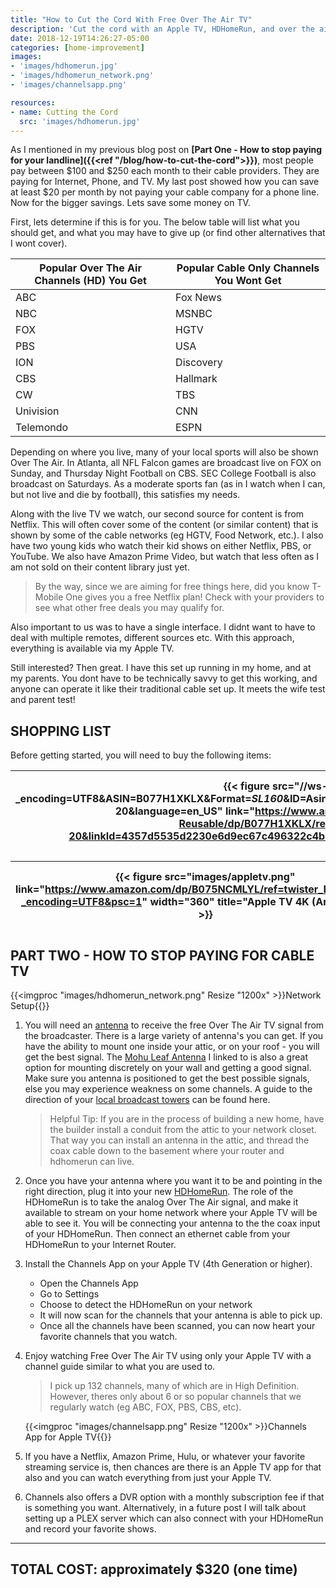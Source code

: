 ```yaml
---
title: "How to Cut the Cord With Free Over The Air TV"
description: 'Cut the cord with an Apple TV, HDHomeRun, and over the air broadcasts. Why are you still paying for cable?  We stopped paying them back in 2015 by combining free over the air TV with Netflix.  Learn how we did it.'
date: 2018-12-19T14:26:27-05:00
categories: [home-improvement]
images:
- 'images/hdhomerun.jpg'
- 'images/hdhomerun_network.png'
- 'images/channelsapp.png'

resources:
- name: Cutting the Cord
  src: 'images/hdhomerun.jpg'
---
```


As I mentioned in my previous blog post on **[Part One - How to stop paying for your landline]({{<ref "/blog/how-to-cut-the-cord">}})**, most people pay between $100 and $250 each month to their cable providers.  They are paying for Internet, Phone, and TV.  My last post showed how you can save at least $20 per month by not paying your cable company for a phone line.  Now for the bigger savings.  Lets save some money on TV.

First, lets determine if this is for you.  The below table will list what you should get, and what you may have to give up (or find other alternatives that I wont cover).

| Popular Over The Air Channels (HD) You Get | Popular Cable Only Channels You Wont Get              
| -------------------------------------------|---------------------------------| 
| ABC                                        | Fox News                        | 
| NBC                                        | MSNBC                           | 
| FOX                                        | HGTV                            | 
| PBS                                        | USA                             |     
| ION                                        | Discovery                       |
| CBS                                        | Hallmark                        |
| CW                                         | TBS                             |
| Univision                                  | CNN                             |
| Telemondo                                  | ESPN                            |

Depending on where you live, many of your local sports will also be shown Over The Air.  In Atlanta, all NFL Falcon games are broadcast live on FOX on Sunday, and Thursday Night Football on CBS.  SEC College Football is also broadcast on Saturdays.  As a moderate sports fan (as in I watch when I can, but not live and die by football), this satisfies my needs.

Along with the live TV we watch, our second source for content is from Netflix.  This will often cover some of the content (or similar content) that is shown by some of the cable networks (eg HGTV, Food Network, etc.). I also have two young kids who watch their kid shows on either Netflix, PBS, or YouTube.  We also have Amazon Prime Video, but watch that less often as I am not sold on their content library just yet.

> By the way, since we are aiming for free things here, did you know T-Mobile One gives you a free Netflix plan!  Check with your providers to see what other free deals you may qualify for.

Also important to us was to have a single interface.  I didnt want to have to deal with multiple remotes, different sources etc.  With this approach, everything is available via my Apple TV.

Still interested?  Then great.  I have this set up running in my home, and at my parents.  You dont have to be technically savvy to get this working, and anyone can operate it like their traditional cable set up.  It meets the wife test and parent test!

SHOPPING LIST
-------------

Before getting started, you will need to buy the following items:

|{{< figure src="//ws-na.amazon-adsystem.com/widgets/q?_encoding=UTF8&ASIN=B077H1XKLX&Format=_SL160_&ID=AsinImage&MarketPlace=US&ServiceVersion=20070822&WS=1&tag=drawbuildplay-20&language=en_US" link="https://www.amazon.com/SiliconDust-HDHomeRun-HDHR5-2US-Splitter-Reusable/dp/B077H1XKLX/ref=as_li_ss_il?&linkCode=li2&tag=drawbuildplay-20&linkId=4357d5535d2230e6d9ec67c496322c4b&language=en_US" title="HDHomeRun Connect Duo (Around $90)" >}}|{{< figure src="//ws-na.amazon-adsystem.com/widgets/q?_encoding=UTF8&ASIN=B00HSMK59E&Format=_SL160_&ID=AsinImage&MarketPlace=US&ServiceVersion=20070822&WS=1&tag=drawbuildplay-20&language=en_US" link="https://www.amazon.com/Mohu-Paper-thin-Reversible-Performance-MH-110599/dp/B00HSMK59E/ref=as_li_ss_il?s=electronics&ie=UTF8&qid=1545250490&sr=1-7&keywords=mohu+leaf&linkCode=li2&tag=drawbuildplay-20&linkId=94f632b843e26904efc5b32a3f97b5cd&language=en_US" title="TV Antenna (Around $25 - $50)" >}}
| ----------------------|------------|



|{{< figure src="images/appletv.png" link="https://www.amazon.com/dp/B075NCMLYL/ref=twister_B075Y1BZDP?_encoding=UTF8&psc=1" width="360" title="Apple TV 4K (Around $179)" >}}|{{<imgproc "images/channelsapp.png" Resize "360x" >}}Channels App for Apple TV (Around $25){{</imgproc>}}|
|-------------|-------------|


PART TWO - HOW TO STOP PAYING FOR CABLE TV
-----------------------------------

{{<imgproc "images/hdhomerun_network.png" Resize "1200x" >}}Network Setup{{</imgproc>}}


1.  You will need an [antenna](https://amzn.to/2CoCw2c) to receive the free Over The Air TV signal from the broadcaster.  There is a large variety of antenna's you can get.  If you have the ability to mount one inside your attic, or on your roof - you will get the best signal.  The [Mohu Leaf Antenna](https://amzn.to/2CoCw2c) I linked to is also a great option for mounting discretely on your wall and getting a good signal.  Make sure you antenna is positioned to get the best possible signals, else you may experience weakness on some channels.  A guide to the direction of your [local broadcast towers](https://antennaweb.org/Address) can be found here.  

	> Helpful Tip: If you are in the process of building a new home, have the builder install a conduit from the attic to your network closet.  That way you can install an antenna in the attic, and thread the coax cable down to the basement where your router and hdhomerun can live.

2.  Once you have your antenna where you want it to be and pointing in the right direction, plug it into your new [HDHomeRun](https://amzn.to/2BvtO0l).  The role of the HDHomeRun is to take the analog Over The Air signal, and make it available to stream on your home network where your Apple TV will be able to see it.  You will be connecting your antenna to the the coax input of your HDHomeRun.  Then connect an ethernet cable from your HDHomeRun to your Internet Router.

3.  Install the Channels App on your Apple TV (4th Generation or higher). 
	* Open the Channels App
	* Go to Settings
	* Choose to detect the HDHomeRun on your network
	* It will now scan for the channels that your antenna is able to pick up.
	* Once all the channels have been scanned, you can now heart your favorite channels that you watch.

4.  Enjoy watching Free Over The Air TV using only your Apple TV with a channel guide similar to what you are used to.

	> I pick up 132 channels, many of which are in High Definition.  However, theres only about 6 or so popular channels that we regularly watch (eg ABC, FOX, PBS, CBS, etc).

	{{<imgproc "images/channelsapp.png" Resize "1200x" >}}Channels App for Apple TV{{</imgproc>}}


5.  If you have a Netflix, Amazon Prime, Hulu, or whatever your favorite streaming service is, then chances are there is an Apple TV app for that also and you can watch everything from just your Apple TV.

6.  Channels also offers a DVR option with a monthly subscription fee if that is something you want.  Alternatively, in a future post I will talk about setting up a PLEX server which can also connect with your HDHomeRun and record your favorite shows.


---------------------------
TOTAL COST: approximately $320 (one time)
---------------------------
